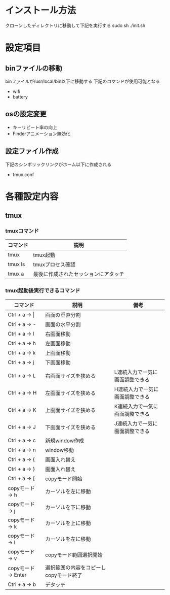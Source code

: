 # インストール方法

  クローンしたディレクトリに移動して下記を実行する
  sudo sh ./init.sh

# 設定項目
## binファイルの移動

  binファイルが/usr/local/bin以下に移動する
  下記のコマンドが使用可能となる
  - wifi
  - battery

## osの設定変更

  - キーリピート率の向上
  - Finderアニメーション無効化

## 設定ファイル作成

  下記のシンボリックリンクがホーム以下に作成される
  - tmux.conf

# 各種設定内容
## tmux

### tmuxコマンド

  | コマンド | 説明 |
  ----|----
  | tmux | tmux起動 |
  | tmux ls | tmuxプロセス確認 |
  | tmux a | 最後に作成されたセッションにアタッチ |

### tmux起動後実行できるコマンド

  | コマンド | 説明 | 備考 |
  ----|----|----
  | Ctrl + a → \| | 画面の垂直分割 ||
  | Ctrl + a → - | 画面の水平分割 ||
  | Ctrl + a → l | 右画面移動 ||
  | Ctrl + a → h | 左画面移動 ||
  | Ctrl + a → k | 上画面移動 ||
  | Ctrl + a → j | 下画面移動 ||
  | Ctrl + a → L | 右画面サイズを狭める | L連続入力で一気に画面調整できる |
  | Ctrl + a → H | 左画面サイズを狭める | H連続入力で一気に画面調整できる |
  | Ctrl + a → K | 上画面サイズを狭める | K連続入力で一気に画面調整できる |
  | Ctrl + a → J | 下画面サイズを狭める | J連続入力で一気に画面調整できる |
  | Ctrl + a → c | 新規window作成||
  | Ctrl + a → n | window移動||
  | Ctrl + a → { | 画面入れ替え||
  | Ctrl + a → } | 画面入れ替え||
  | Ctrl + a → [ | copyモード開始||
  | copyモード → h |カーソルを左に移動||
  | copyモード → j |カーソルを下に移動||
  | copyモード → k |カーソルを上に移動||
  | copyモード → l |カーソルを左に移動||
  | copyモード → v | copyモード範囲選択開始||
  | copyモード → Enter | 選択範囲の内容をコピーしcopyモード終了||
  | Ctrl + a → b | デタッチ ||
